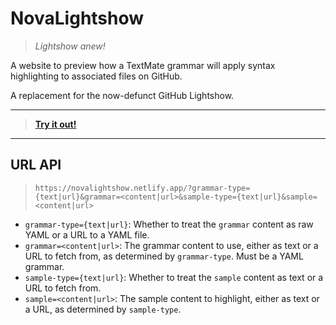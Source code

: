 # NovaLightshow
> *Lightshow anew!*

A website to preview how a TextMate grammar will apply syntax highlighting to associated files on GitHub.

A replacement for the now-defunct GitHub Lightshow.

---

> [**Try it out!**](https://novalightshow.netlify.app)

----

## URL API
> `https://novalightshow.netlify.app/?grammar-type={text|url}&grammar=<content|url>&sample-type={text|url}&sample=<content|url>`
- `grammar-type={text|url}`: Whether to treat the `grammar` content as raw YAML or a URL to a YAML file.
- `grammar=<content|url>`: The grammar content to use, either as text or a URL to fetch from, as determined by `grammar-type`. Must be a YAML grammar.
- `sample-type={text|url}`: Whether to treat the `sample` content as text or a URL to fetch from.
- `sample=<content|url>`: The sample content to highlight, either as text or a URL, as determined by `sample-type`.

